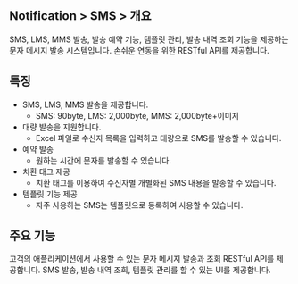 ## Notification > SMS > 개요

SMS, LMS, MMS 발송, 발송 예약 기능, 템플릿 관리, 발송 내역 조회 기능을 제공하는 문자 메시지 발송 시스템입니다.
손쉬운 연동을 위한 RESTful API를 제공합니다.

## 특징

- SMS, LMS, MMS 발송을 제공합니다.
    - SMS: 90byte, LMS: 2,000byte, MMS: 2,000byte+이미지
- 대량 발송을 지원합니다.
    - Excel 파일로 수신자 목록을 입력하고 대량으로 SMS를 발송할 수 있습니다.
- 예약 발송
    -	원하는 시간에 문자를 발송할 수 있습니다.
- 치환 태그 제공
     -	치환 태그를 이용하여 수신자별 개별화된 SMS 내용을 발송할 수 있습니다.
- 템플릿 기능 제공
    - 자주 사용하는 SMS는 템플릿으로 등록하여 사용할 수 있습니다.

## 주요 기능

고객의 애플리케이션에서 사용할 수 있는 문자 메시지 발송과 조회 RESTful API를 제공합니다.
SMS 발송, 발송 내역 조회, 템플릿 관리를 할 수 있는 UI를 제공합니다.
